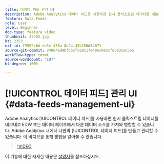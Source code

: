 ```yaml
---
title: 데이터 피드 관리 UI
description: Adobe Analytics 데이터 피드를 사용하면 원시 클릭스트림 데이터를 내보내고 EDW 또는 데이터 레이크에서 다른 데이터 소스를 가져와 병합할 수 있습니다. Adobe Analytics 내에서 나만의 데이터 피드를 만들고 관리할 수 있습니다. 이 비디오를 통해 방법을 알아볼 수 있습니다.
feature: Data Feeds
role: User
level: Beginner
doc-type: feature video
thumbnail: 25452.jpg
kt: 2353
exl-id: 79599c6d-eb3e-438a-8e24-45b286d54071
source-git-commit: 84984ad9bf65cfc69117e40ac0e0cfe503cac5e5
workflow-type: tm+mt
source-wordcount: '107'
ht-degree: 100%

---
```


# [!UICONTROL 데이터 피드] 관리 UI {#data-feeds-management-ui}

Adobe Analytics [!UICONTROL 데이터 피드]를 사용하면 원시 클릭스트림 데이터를 내보내고 EDW 또는 데이터 레이크에서 다른 데이터 소스를 가져와 병합할 수 있습니다. Adobe Analytics 내에서 나만의 [!UICONTROL 데이터 피드]를 만들고 관리할 수 있습니다. 이 비디오를 통해 방법을 알아볼 수 있습니다.

>[!VIDEO](https://video.tv.adobe.com/v/25452/?quality=12&learn=on)

이 기능에 대한 자세한 내용은 [설명서](https://experienceleague.adobe.com/docs/analytics/export/analytics-data-feed/df-manage-feeds.html?lang=ko#)를 참조하십시오.
